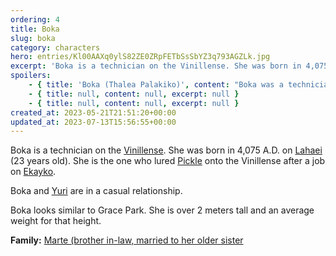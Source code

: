 ```yaml
---
ordering: 4
title: Boka
slug: boka
category: characters
hero: entries/Kl00AAXq0ylS82ZE0ZRpFETbSsSbYZ3q793AGZLk.jpg
excerpt: 'Boka is a technician on the Vinillense. She was born in 4,075 A.D. on Lahaei (23 years old). She is...'
spoilers:
    - { title: 'Boka (Thalea Palakiko)', content: "Boka was a technician on the [Vinillense](/category/spaceships/vinillense). She was born in 4,075 A.D. on [Lahaei](/category/planets-cities/lahaei) and died in 4,098 A.D. (23 years old) in [Damotan](/category/planets-cities/damotan), [Velopa](/category/planets-cities/velopa). [Mary](/category/characters/mary) pulled the [bolt pistol](/category/tech-futurism/bolts) trigger that killed her, but was being controlled by [Kemba Tiran](/category/characters/bluebell) at the time.\r\n\r\nBoka and [Yuri](/category/characters/yuri) were in a casual relationship. She was the one who lured [Pickle](/category/characters/pickle) onto the [Vinillense](/category/spaceships/vinillense) after a job on [Ekayko](/category/planets-cities/ekayko).\r\n\r\nBoka looked similar to Grace Park. She wass over 2 meters tall and an average weight for that height.\r\n\r\n**Family:** [Marte Puccar (brother in-law, married to her older sister](/category/characters/marte)\r\n\r\n**Pronunciation:**\r\n- thuh lee’ eh\r\n- pahl’ eh kee ko", excerpt: 'Boka was a technician on the Vinillense. She was born in 4,075 A.D. on Lahaei and died in 4,098 A.D....' }
    - { title: null, content: null, excerpt: null }
    - { title: null, content: null, excerpt: null }
created_at: 2023-05-21T21:51:20+00:00
updated_at: 2023-07-13T15:56:55+00:00
---
```

Boka is a technician on the [Vinillense](/category/spaceships/vinillense). She was born in 4,075 A.D. on [Lahaei](/category/planets-cities/lahaei) (23 years old). She is the one who lured [Pickle](/category/characters/pickle) onto the Vinillense after a job on [Ekayko](/category/planets-cities/ekayko).

Boka and [Yuri](/category/characters/yuri) are in a casual relationship.

Boka looks similar to Grace Park. She is over 2 meters tall and an average weight for that height.

**Family:** [Marte (brother in-law, married to her older sister](/category/characters/marte)